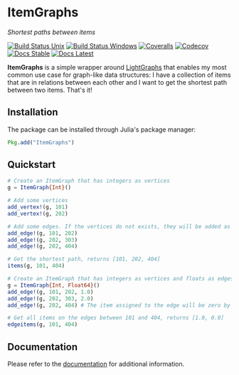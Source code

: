 # ItemGraphs

*Shortest paths between items*

[![Build Status Unix][travis-badge]][travis-url] [![Build Status Windows][av-badge]][av-url] [![Coveralls][coveralls-badge]][coveralls-url] [![Codecov][codecov-badge]][codecov-url] [![Docs Stable][docs-badge-stable]][docs-url-stable] [![Docs Latest][docs-badge-latest]][docs-url-latest]

**ItemGraphs** is a simple wrapper around [LightGraphs](https://github.com/JuliaGraphs/LightGraphs.jl) that enables my most common
use case for graph-like data structures:
I have a collection of items that are in relations between each other and I want to get the shortest path between two items. That's it!

## Installation

The package can be installed through Julia's package manager:

```julia
Pkg.add("ItemGraphs")
```

## Quickstart

```julia
# Create an ItemGraph that has integers as vertices
g = ItemGraph{Int}()

# Add some vertices
add_vertex!(g, 101)
add_vertex!(g, 202)

# Add some edges. If the vertices do not exists, they will be added as well
add_edge!(g, 101, 202)
add_edge!(g, 202, 303)
add_edge!(g, 202, 404)

# Get the shortest path, returns [101, 202, 404]
items(g, 101, 404)

# Create an ItemGraph that has integers as vertices and floats as edges
g = ItemGraph{Int, Float64}()
add_edge!(g, 101, 202, 1.0)
add_edge!(g, 202, 303, 2.0)
add_edge!(g, 202, 404) # The item assigned to the edge will be zero by default

# Get all items on the edges between 101 and 404, returns [1.0, 0.0]
edgeitems(g, 101, 404)
```

## Documentation

Please refer to the [documentation][docs-url-stable] for additional
information.

[travis-badge]: https://travis-ci.org/helgee/ItemGraphs.jl.svg?branch=master
[travis-url]: https://travis-ci.org/helgee/ItemGraphs.jl
[av-badge]: https://ci.appveyor.com/api/projects/status/b6lb3lgtxeg2fr51?svg=true
[av-url]: https://ci.appveyor.com/project/helgee/itemgraphs-jl
[coveralls-badge]: https://coveralls.io/repos/github/helgee/ItemGraphs.jl/badge.svg?branch=master
[coveralls-url]: https://coveralls.io/github/helgee/ItemGraphs.jl?branch=master
[codecov-badge]: http://codecov.io/github/helgee/ItemGraphs.jl/coverage.svg?branch=master
[codecov-url]: http://codecov.io/github/helgee/ItemGraphs.jl?branch=master
[docs-badge-latest]: https://img.shields.io/badge/docs-latest-blue.svg
[docs-url-latest]: https://helgee.github.io/ItemGraphs.jl/latest
[docs-badge-stable]: https://img.shields.io/badge/docs-stable-blue.svg
[docs-url-stable]: https://helgee.github.io/ItemGraphs.jl/stable
